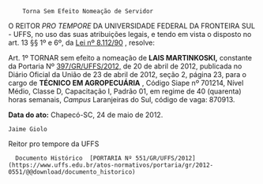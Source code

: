         Torna Sem Efeito Nomeação de Servidor  

O REITOR  *PRO TEMPORE*  DA UNIVERSIDADE FEDERAL DA FRONTEIRA SUL - UFFS, no uso das suas atribuições legais, e tendo em vista o disposto no art. 13 §§ 1º e 6º, da  [Lei nº 8.112/90](http://www.planalto.gov.br/ccivil_03/leis/L8112cons.htm) , resolve:

 Art. 1º TORNAR sem efeito a nomeação de  **LAIS MARTINKOSKI,**  constante da Portaria Nº  [397/GR/UFFS/2012,](https://www.uffs.edu.br/atos-normativos/portaria/gr/2012-0397) de 20 de abril de 2012, publicada no Diário Oficial da União de 23 de abril de 2012, seção 2, página 23, para o cargo de  **TÉCNICO EM AGROPECUÁRIA**  , Código Siape nº 701214, Nível Médio, Classe D, Capacitação I, Padrão 01, em regime de 40 (quarenta) horas semanais,  *Campus*  Laranjeiras do Sul, código de vaga: 870913.

   **Data do ato:** Chapecó-SC, 24 de maio de 2012.   
 

    Jaime Giolo    
 Reitor pro tempore da UFFS 

      Documento Histórico  [PORTARIA Nº 551/GR/UFFS/2012](https://www.uffs.edu.br/atos-normativos/portaria/gr/2012-0551/@@download/documento_historico)     
      